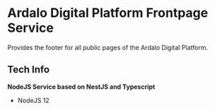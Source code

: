 # Ardalo Digital Platform Frontpage Service
Provides the footer for all public pages of the Ardalo Digital Platform.

## Tech Info
__NodeJS Service based on NestJS and Typescript__
* NodeJS 12
